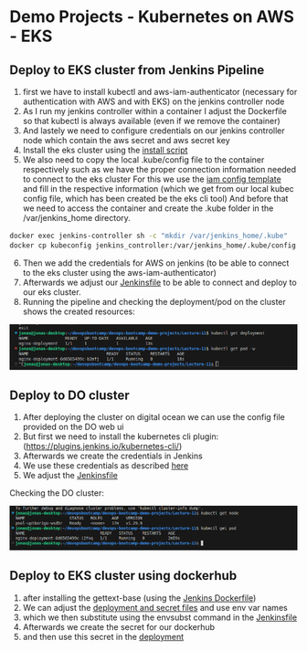 # Demo Projects - Kubernetes on AWS - EKS

## Deploy to EKS cluster from Jenkins Pipeline

1. first we have to install kubectl and aws-iam-authenticator (necessary for authentication with AWS and with EKS) on the jenkins controller node
2. As I run my jenkins controller within a container I adjust the Dockerfile so that kubectl is always available (even if we remove the container)
3. And lastely we need to configure credentials on our jenkins controller node which contain the aws secret and aws secret key
4. Install the eks cluster using the [install script](./install-eks-cluster.sh)
5. We also need to copy the local .kube/config file to the container respectively such as we have the proper connection information needed to connect to the eks cluster
For this we use the [iam config template](./iam-config.yaml) and fill in the respective information (which we get from our local kubec config file, which has been created be the eks cli tool)
And before that we need to access the container and create the .kube folder in the /var/jenkins_home directory.

``` bash
docker exec jenkins-controller sh -c "mkdir /var/jenkins_home/.kube"
docker cp kubeconfig jenkins_controller:/var/jenkins_home/.kube/config
```

6. Then we add the credentials for AWS on jenkins (to be able to connect to the eks cluster using the aws-iam-authenticator)
7. Afterwards we adjust our [Jenkinsfile](./Jenkinsfile) to be able to connect and deploy to our eks cluster.
8. Running the pipeline and checking the deployment/pod on the cluster shows the created resources:

![cluster check](eks.png)

## Deploy to DO cluster
1. After deploying the cluster on digital ocean we can use the config file provided on the DO web ui
2. But first we need to install the kubernetes cli plugin: (https://plugins.jenkins.io/kubernetes-cli/)
3. Afterwards we create the credentials in Jenkins
4. We use these credentials as described [here](https://plugins.jenkins.io/kubernetes-cli/)
5. We adjust the [Jenkinsfile](https://github.com/jkrisch/devops-bootcamp-demo-project-11/blob/deploy-on-do/Jenkinsfile)

Checking the DO cluster:

![alt text](image.png)

## Deploy to EKS cluster using dockerhub
1. after installing the gettext-base (using the [Jenkins Dockerfile](https://github.com/jkrisch/devops-bootcamp-demo-project-11/blob/ci/cd-eks-dockerhub/Dockerfile_Jenkins_Container))
2. We can adjust the [deployment and secret files](https://github.com/jkrisch/devops-bootcamp-demo-project-11/tree/ci/cd-eks-dockerhub/kubernetes) and use env var names
3. which we then substitute using the envsubst command in the [Jenkinsfile](https://github.com/jkrisch/devops-bootcamp-demo-project-11/blob/0ef891dd670ad470e444c71ed1dc4b871308ae1d/Jenkinsfile#L69)
5. Afterwards we create the secret for our dockerhub
6. and then use this secret in the [deployment](https://github.com/jkrisch/devops-bootcamp-demo-project-11/blob/ci/cd-eks-dockerhub/kubernetes/deployment.yaml)



